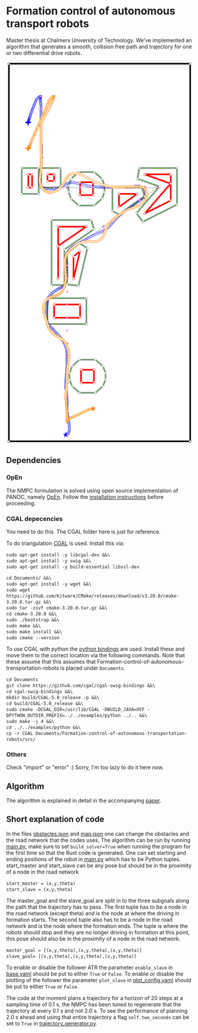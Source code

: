 # Formation control of autonomous transport robots
Master thesis at Chalmers University of Technology. We've implemented an algorithm that generates a smooth, collision free path and trajectory for one or two differential drive robots. 

![Example](docs/Cover.png "Example")
## Dependencies
### OpEn
The NMPC formulation is solved using open source implementation of PANOC, namely [OpEn](https://alphaville.github.io/optimization-engine/). Follow the [installation instructions](https://alphaville.github.io/optimization-engine/docs/installation) before proceeding. 

### CGAL depecencies
You need to do this. The CGAL folder here is just for reference.

To do triangulation [CGAL](https://www.cgal.org/) is used. Install this via:
```
sudo apt-get install -y libcgal-dev &&\
sudo apt-get install -y swig &&\
sudo apt-get install -y build-essential libssl-dev 
```
```
cd Documents/ &&\
sudo apt-get install -y wget &&\
sudo wget https://github.com/Kitware/CMake/releases/download/v3.20.0/cmake-3.20.0.tar.gz &&\
sudo tar -zxvf cmake-3.20.0.tar.gz &&\
cd cmake-3.20.0 &&\
sudo ./bootstrap &&\
sudo make &&\
sudo make install &&\
sudo cmake --version 
```

To use CGAL with python the [python bindings](https://github.com/CGAL/cgal-swig-bindings) are used. Install these and move them to the correct location via the following commands. Note that these assume that this assumes that Formation-control-of-autonomous-transportation-robots is placed under ```Documents```.
```
cd Documents
git clone https://github.com/cgal/cgal-swig-bindings &&\
cd cgal-swig-bindings &&\
mkdir build/CGAL-5.0_release -p &&\
cd build/CGAL-5.0_release &&\
sudo cmake -DCGAL_DIR=/usr/lib/CGAL -DBUILD_JAVA=OFF -DPYTHON_OUTDIR_PREFIX=../../examples/python ../.. &&\
sudo make -j 4 &&\
cd ../../examples/python &&\ 
cp -r CGAL Documents/Formation-control-of-autonomous-transportation-robots/src/
```

### Others
Check "import" or "error" :) 
Sorry, I'm too lazy to do it here now.


## Algorithm 
The algorithm is explained in detail in the accompanying [paper](docs/Master%20thesis%20report.pdf).
 

## Short explanation of code 
In the files [obstacles.json](data/obstacles.json) and [map.json](data/map.json) one can change the obstacles and the road network that the codes uses. The algorithm can be run by running [main.py](src/main.py), make sure to set `build_solver=True` when running the program for the first time so that the Rust code is generated. One can set starting and ending positions of the robot in [main.py](src/main.py) which has to be Python tuples. start_master and start_slave can be any pose but should be in the proximity of a node in the road network  
```
start_master = (x,y,theta)
start_slave = (x,y,theta)
```
The master_goal and the slave_goal are split in to the three subgoals along the path that the trajectory has to pass. The first tuple has to be a node in the road network (except theta) and is the node at where the driving in formation starts. The second tuple also has to be a node in the road network and is the node where the formation ends. The tuple is where the robots should stop and they are no longer driving in formation at this point, this pose should also be in the proximity of a node in the road network. 

```
master_goal = [(x,y,theta),(x,y,theta),(x,y,theta)]
slave_goal= [(x,y,theta),(x,y,theta),(x,y,theta)]
```

To enable or disable the follower ATR the parameter ```enable_slave``` in [base.yaml](configs/base.yaml) should be put to either ```True``` or ```False```. To enable or disable the plotting of the follower the parameter ```plot_slave``` in [plot_config.yaml](configs/plot_config.yaml) should be put to either ```True``` or ```False```.

The code at the moment plans a trajectory for a horizon of 20 steps at a sampling time of 0.1 s, the NMPC has been tuned to regenerate that the trajectory at every 0.1 s and not 2.0 s. To see the performance of planning 2.0 s ahead and using that entire trajectory a flag ```self.two_seconds``` can be set to ```True``` in [trajectory_generator.py](src/trajectory_generator.py).

